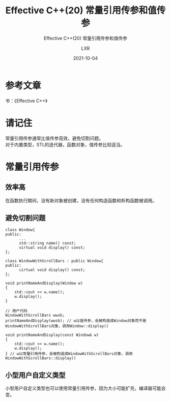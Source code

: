 ﻿---
layout:     post
title:   Effective C++(20) 常量引用传参和值传参
subtitle:   Effective C++(20) 常量引用传参和值传参
date:       2021-10-04
author:     LXR
header-img: img/post-bg-re-vs-ng2.jpg
catalog: true
tags:
    - Effective C++
    - 常量引用传参和值传参
---

# 参考文章
书：《Effective C++》

# 请记住
常量引用传参通常比值传参高效，避免切割问题。  
对于内置类型，STL的迭代器，函数对象，值传参比较适当。  

# 常量引用传参

## 效率高
在函数执行期间，没有新对象被创建，没有任何构造函数和析构函数被调用。  

## 避免切割问题
```
class Window{
public:
      ...
      std::string name() const;
      virtual void display() const;
};

class WindowWithScrollBars : public Window{
public:
      cirtual void display() const;
};

void printNameAndDisplay(Window w)
{
    std::cout << w.name();
    w.display();
}

// 用户代码
WindowWithScrollBars wwsb;
printNameAndDisplay(wwsb); // w以值传参，会被构造成Window对象而不是WindowWithScrollBars对象，调用Window::display()

void printNameAndDisplay(const Window& w)
{
    std::cout << w.name();
    w.display();
} // w以常量引用传参，会被构造成WindowWithScrollBars对象，调用WindowWithScrollBars::display()
```

## 小型用户自定义类型
小型用户自定义类型也可以使用常量引用传参，因为大小可能扩充，编译器可能会变。